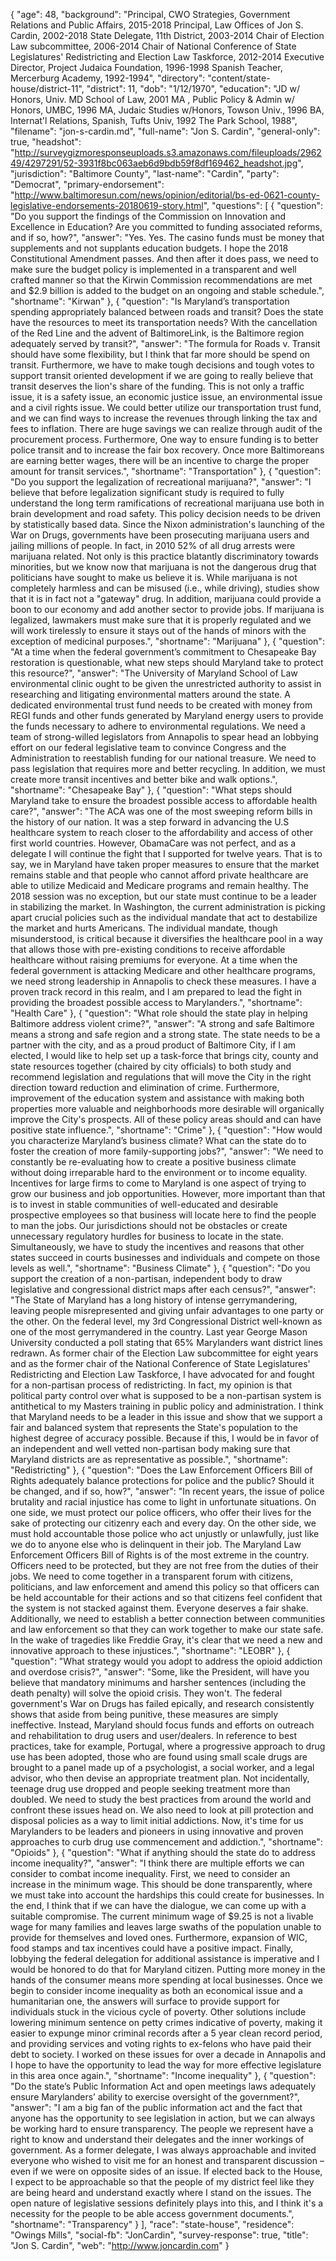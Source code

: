 {
  "age": 48,
  "background": "Principal, CWO Strategies, Government Relations and Public Affairs, 2015-2018 Principal, Law Offices of Jon S. Cardin, 2002-2018 State Delegate, 11th District, 2003-2014 Chair of Election Law subcommittee, 2006-2014 Chair of National Conference of State Legislatures' Redistricting and Election Law Taskforce, 2012-2014  Executive Director, Project Judaica Foundation, 1996-1998 Spanish Teacher, Mercerburg Academy, 1992-1994",
  "directory": "content/state-house/district-11",
  "district": 11,
  "dob": "1/12/1970",
  "education": "JD w/ Honors, Univ. MD School of Law, 2001 MA , Public Policy & Admin w/ Honors, UMBC, 1996 MA, Judaic Studies w/Honors, Towson Univ., 1996 BA, Internat'l Relations, Spanish, Tufts Univ, 1992 The Park School, 1988",
  "filename": "jon-s-cardin.md",
  "full-name": "Jon S. Cardin",
  "general-only": true,
  "headshot": "http://surveygizmoresponseuploads.s3.amazonaws.com/fileuploads/296249/4297291/52-3931f8bc063aeb6d9bdb59f8df169462_headshot.jpg",
  "jurisdiction": "Baltimore County",
  "last-name": "Cardin",
  "party": "Democrat",
  "primary-endorsement": "http://www.baltimoresun.com/news/opinion/editorial/bs-ed-0621-county-legislative-endorsements-20180619-story.html",
  "questions": [
    {
      "question": "Do you support the findings of the Commission on Innovation and Excellence in Education? Are you committed to funding associated reforms, and if so, how?",
      "answer": "Yes.  Yes. The casino funds must be money that supplements and not supplants education budgets.  I hope the 2018 Constitutional Amendment passes.  And then after it does pass, we need to make sure the budget policy is implemented in a transparent and well crafted manner so that the Kirwin Commission recommendations are met and $2.9 billion is added to the budget on an ongoing and stable schedule.",
      "shortname": "Kirwan"
    },
    {
      "question": "Is Maryland’s transportation spending appropriately balanced between roads and transit? Does the state have the resources to meet its transportation needs? With the cancellation of the Red Line and the advent of BaltimoreLink, is the Baltimore region adequately served by transit?",
      "answer": "The formula for Roads v. Transit should have some flexibility, but I think that far more should be spend on transit.  Furthermore, we have to make tough decisions and tough votes to support transit oriented development if we are going to really believe that transit deserves the lion's share of the funding.  This is not only a traffic issue, it is a safety issue, an economic justice issue, an environmental issue and a civil rights issue.  We could better utilize our transportation trust fund, and we can find ways to increase the revenues through linking the tax and fees to inflation.  There are huge savings we can realize through audit of the procurement process.  Furthermore, One way to ensure funding is to better police transit and to increase the fair box recovery.  Once more Baltimoreans are earning better wages, there will be an incentive to charge the proper amount for transit services.",
      "shortname": "Transportation"
    },
    {
      "question": "Do you support the legalization of recreational marijuana?",
      "answer": "I believe that before legalization significant study is required to fully understand the long term ramifications of recreational marijuana use both in brain development and road safety.  This policy decision needs to be driven by statistically based data. Since the Nixon administration's launching of the War on Drugs, governments have been prosecuting marijuana users and jailing millions of people. In fact, in 2010 52% of all drug arrests were marijuana related. Not only is this practice blatantly discriminatory towards minorities, but we know now that marijuana is not the dangerous drug that politicians have sought to make us believe it is. While marijuana is not completely harmless and can be misused (i.e., while driving), studies show that it is in fact not a \"gateway\" drug. In addition, marijuana could provide a boon to our economy and add another sector to provide jobs. If marijuana is legalized, lawmakers must make sure that it is properly regulated and we will work tirelessly to ensure it stays out of the hands of minors with the exception of medicinal purposes.",
      "shortname": "Marijuana"
    },
    {
      "question": "At a time when the federal government’s commitment to Chesapeake Bay restoration is questionable, what new steps should Maryland take to protect this resource?",
      "answer": "The University of Maryland School of Law environmental clinic ought to be given the unrestricted authority to assist in researching and litigating environmental matters around the state.  A dedicated environmental trust fund needs to be created with money from REGI funds and other funds generated by Maryland energy users to provide the funds necessary to adhere to environmental regulations.   We need a team of strong-willed legislators from Annapolis to spear head an lobbying effort on our federal legislative team to convince Congress and the Administration to reestablish funding for our national treasure.  We need to pass legislation that requires more and better recycling.  In addition, we must create more transit incentives and better bike and walk options.",
      "shortname": "Chesapeake Bay"
    },
    {
      "question": "What steps should Maryland take to ensure the broadest possible access to affordable health care?",
      "answer": "The ACA was one of the most sweeping reform bills in the history of our nation. It was a step forward in advancing the U.S healthcare system to reach closer to the affordability and access of other first world countries. However, ObamaCare was not perfect, and as a delegate I will continue the fight that I supported for twelve years.  That is to say, we in Maryland have taken proper measures to ensure that the market remains stable and that people who cannot afford private healthcare are able to utilize Medicaid and Medicare programs and remain healthy.  The 2018 session was no exception, but our state must continue to be a leader in stabilizing the market. In Washington, the current administration is picking apart crucial policies such as the individual mandate that act to destabilize the market and hurts Americans. The individual mandate, though misunderstood, is critical because it diversifies the healthcare pool in a way that allows those with pre-existing conditions to receive affordable healthcare without raising premiums for everyone. At a time when the federal government is attacking Medicare and other healthcare programs, we need strong leadership in Annapolis to check these measures. I have a proven track record in this realm, and I am prepared to lead the fight in providing the broadest possible access to Marylanders.",
      "shortname": "Health Care"
    },
    {
      "question": "What role should the state play in helping Baltimore address violent crime?",
      "answer": "A strong and safe Baltimore means a strong and safe region and a strong state.  The state needs to be a partner with the city, and as a proud product of Baltimore City,  if I am elected, I would like to help set up a task-force that brings city, county and state resources together (chaired by city officials) to both study and recommend legislation and regulations that will move the City in the right direction toward reduction and elimination of crime.    Furthermore, improvement of the education system and assistance with making both properties more valuable and neighborhoods more desirable will organically improve the City's prospects.  All of these policy areas should and can have positive state influence.",
      "shortname": "Crime"
    },
    {
      "question": "How would you characterize Maryland’s business climate? What can the state do to foster the creation of more family-supporting jobs?",
      "answer": "We need to constantly be re-evaluating how to create a positive business climate without doing irreparable hard to the environment or to income equality.  Incentives for large firms to come to Maryland is one aspect of trying to grow our business and job opportunities.  However, more important than that is to invest in stable communities of well-educated and desirable prospective employees so that business will locate here to find the people to man the jobs.   Our jurisdictions should not be obstacles or create unnecessary regulatory hurdles for business to locate in the state.  Simultaneously, we have to study the incentives and reasons that other states succeed in courts businesses and individuals and compete on those levels as well.",
      "shortname": "Business Climate"
    },
    {
      "question": "Do you support the creation of a non-partisan, independent body to draw legislative and congressional district maps after each census?",
      "answer": "The State of Maryland has a long history of intense gerrymandering, leaving people misrepresented and giving unfair advantages to one party or the other. On the federal level, my 3rd Congressional District well-known as one of the most gerrymandered in the country. Last year George Mason University conducted a poll stating that 65% Marylanders want district lines redrawn. As former chair of the Election Law subcommittee for eight years and as the former chair of the National Conference of State Legislatures' Redistricting and Election Law Taskforce, I have advocated for and fought for a non-partisan process of redistricting.  In fact, my opinion is that political party control over what is supposed to be a non-partisan system is antithetical to my Masters training in public policy and administration.  I think that Maryland needs to be a leader in this issue and show that we support a fair and balanced system that represents the State's population to the highest degree of accuracy possible. Because if this, I would be in favor of an independent and well vetted non-partisan body making sure that Maryland districts are as representative as possible.",
      "shortname": "Redistricting"
    },
    {
      "question": "Does the Law Enforcement Officers Bill of Rights adequately balance protections for police and the public? Should it be changed, and if so, how?",
      "answer": "In recent years, the issue of police brutality and racial injustice has come to light in unfortunate situations. On one side, we must protect our police officers, who offer their lives for the sake of protecting our citizenry each and every day. On the other side, we must hold accountable those police who act unjustly or unlawfully, just like we do to anyone else who is delinquent in their job. The Maryland Law Enforcement Officers Bill of Rights is of the most extreme in the country. Officers need to be protected, but they are not free from the duties of their jobs. We need to come together in a transparent forum with citizens, politicians, and law enforcement and amend this policy so that officers can be held accountable for their actions and so that citizens feel confident that the system is not stacked against them.  Everyone deserves a fair shake. Additionally, we need to establish a better connection between communities and law enforcement so that they can work together to make our state safe. In the wake of tragedies like Freddie Gray, it's clear that we need a new and innovative approach to these injustices.",
      "shortname": "LEOBR"
    },
    {
      "question": "What strategy would you adopt to address the opioid addiction and overdose crisis?",
      "answer": "Some, like the President, will have you believe that mandatory minimums and harsher sentences (including the death penalty) will solve the opioid crisis.  They won't.  The federal government's War on Drugs has failed epically, and research consistently shows that aside from being punitive, these measures are simply ineffective. Instead, Maryland should focus funds and efforts on outreach and rehabilitation to drug users and user/dealers. In reference to best practices, take for example, Portugal, where a progressive approach to drug use has been adopted, those who are found using small scale drugs are brought to a panel made up of a psychologist, a social worker, and a legal advisor, who then devise an appropriate treatment plan. Not incidentally, teenage drug use dropped and people seeking treatment more than doubled. We need to study the best practices from around the world and confront these issues head on.  We also need to look at pill protection and disposal policies as a way to limit initial addictions.  Now, it's time for us Marylanders to be leaders and pioneers in using innovative and proven approaches to curb drug use commencement and addiction.",
      "shortname": "Opioids"
    },
    {
      "question": "What if anything should the state do to address income inequality?",
      "answer": "I think there are multiple efforts we can consider to combat income inequality.  First, we need to consider an increase in the minimum wage.  This should be done transparently, where we must take into account the hardships this could create for businesses.  In the end, I think that if we can have the dialogue, we can come up with a suitable compromise.  The current minimum wage of $9.25 is not a livable wage for many families and leaves large swaths of the population unable to provide for themselves and loved ones. Furthermore, expansion of WIC, food stamps and tax incentives could have a positive impact.  Finally, lobbying the federal delegation for additional assistance is imperative and I would be honored to do that for Maryland citizen.  Putting more money in the hands of the consumer means more spending at local businesses. Once we begin to consider income inequality as both an economical issue and a humanitarian one, the answers will surface to provide support for individuals stuck in the vicious cycle of poverty.   Other solutions include lowering minimum sentence on petty crimes indicative of poverty, making it easier to expunge minor criminal records after a 5 year clean record period, and providing services and voting rights to ex-felons who have paid their debt to society.  I worked on these issues for over a decade in Annapolis and I hope to have the opportunity to lead the way for more effective legislature in this area once again.",
      "shortname": "Income inequality"
    },
    {
      "question": "Do the state’s Public Information Act and open meetings laws adequately ensure Marylanders’ ability to exercise oversight of the government?",
      "answer": "I am a big fan of the public information act and the fact that anyone has the opportunity to see legislation in action, but we can always be working hard to ensure transparency. The people we represent have a right to know and understand their delegates and the inner workings of government. As a former delegate, I was always approachable and invited everyone who wished to visit me for an honest and transparent discussion – even if we were on opposite sides of an issue.  If elected back to the House, I expect to be approachable so that the people of my district feel like they are being heard and understand exactly where I stand on the issues. The open nature of legislative sessions definitely plays into this, and I think it's a necessity for the people to be able access government documents.",
      "shortname": "Transparency"
    }
  ],
  "race": "state-house",
  "residence": "Owings Mills",
  "social-fb": "JonCardin",
  "survey-response": true,
  "title": "Jon S. Cardin",
  "web": "http://www.joncardin.com"
}
